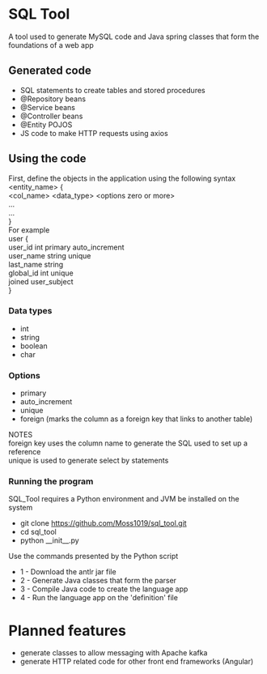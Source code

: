 # SQL Tool
A tool used to generate MySQL code and Java spring classes that form the foundations of a web app

## Generated code
- SQL statements to create tables and stored procedures
- @Repository beans
- @Service beans
- @Controller beans
- @Entity POJOS
- JS code to make HTTP requests using axios

## Using the code
First, define the objects in the application using the following syntax <br />
<entity_name> { <br />
    \<col_name\> \<data_type\> \<options zero or more\> <br />
    ... <br />
    ...
<br />} <br />
For example <br />
user { <br />
user_id int primary auto_increment <br />
user_name string unique <br />
last_name string <br />
global_id int unique <br />
joined user_subject <br />
}

### Data types
- int
- string
- boolean
- char

### Options
- primary 
- auto_increment
- unique
- foreign (marks the column as a foreign key that links to another table)

NOTES <br />
foreign key uses the column name to generate the SQL used to set up a reference <br />
unique is used to generate select by statements

### Running the program
SQL_Tool requires a Python environment and JVM be installed on the system
- git clone https://github.com/Moss1019/sql_tool.git
- cd sql_tool
- python \_\_init\_\_.py

Use the commands presented by the Python script

- 1 - Download the antlr jar file
- 2 - Generate Java classes that form the parser
- 3 - Compile Java code to create the language app
- 4 - Run the language app on the 'definition' file

# Planned features
- generate classes to allow messaging with Apache kafka
- generate HTTP related code for other front end frameworks (Angular)

